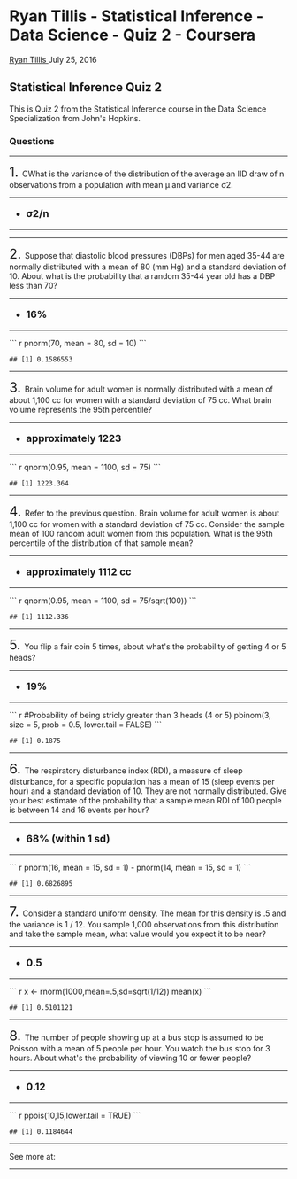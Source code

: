 Ryan Tillis - Statistical Inference - Data Science - Quiz 2 - Coursera
================
<a href="http://www.ryantillis.com"> Ryan Tillis </a>
July 25, 2016

Statistical Inference Quiz 2
----------------------------

This is Quiz 2 from the Statistical Inference course in the Data Science Specialization from John's Hopkins.

### Questions

<hr>
<font size="+2">1. </font> CWhat is the variance of the distribution of the average an IID draw of n observations from a population with mean μ and variance σ2.

<hr>
<font size="+1"> <b>

-   σ2/n

</b> </font>

<hr>
<hr>
<font size="+2">2. </font> Suppose that diastolic blood pressures (DBPs) for men aged 35-44 are normally distributed with a mean of 80 (mm Hg) and a standard deviation of 10. About what is the probability that a random 35-44 year old has a DBP less than 70?

<hr>
<font size="+1"> <b>

-   16%

</b> </font>

<hr>
``` r
pnorm(70, mean = 80, sd = 10)
```

    ## [1] 0.1586553

<hr>
<font size="+2">3. </font> Brain volume for adult women is normally distributed with a mean of about 1,100 cc for women with a standard deviation of 75 cc. What brain volume represents the 95th percentile?

<hr>
<font size="+1"> <b>

-   approximately 1223

</b> </font>

<hr>
``` r
qnorm(0.95, mean = 1100, sd = 75)
```

    ## [1] 1223.364

<hr>
<font size="+2">4. </font> Refer to the previous question. Brain volume for adult women is about 1,100 cc for women with a standard deviation of 75 cc. Consider the sample mean of 100 random adult women from this population. What is the 95th percentile of the distribution of that sample mean?

<hr>
<font size="+1"> <b>

-   approximately 1112 cc

</b> </font>

<hr>
``` r
qnorm(0.95, mean = 1100, sd = 75/sqrt(100))
```

    ## [1] 1112.336

<hr>
<font size="+2">5. </font> You flip a fair coin 5 times, about what's the probability of getting 4 or 5 heads?

<hr>
<font size="+1"> <b>

-   19%

</b> </font>

<hr>
``` r
#Probability of being stricly greater than 3 heads (4 or 5)
pbinom(3, size = 5, prob = 0.5, lower.tail = FALSE)
```

    ## [1] 0.1875

<hr>
<font size="+2">6. </font> The respiratory disturbance index (RDI), a measure of sleep disturbance, for a specific population has a mean of 15 (sleep events per hour) and a standard deviation of 10. They are not normally distributed. Give your best estimate of the probability that a sample mean RDI of 100 people is between 14 and 16 events per hour?

<hr>
<font size="+1"> <b>

-   68% (within 1 sd)

</b> </font>

<hr>
``` r
pnorm(16, mean = 15, sd = 1) - pnorm(14, mean = 15, sd = 1)
```

    ## [1] 0.6826895

<hr>
<font size="+2">7. </font> Consider a standard uniform density. The mean for this density is .5 and the variance is 1 / 12. You sample 1,000 observations from this distribution and take the sample mean, what value would you expect it to be near?

<hr>
<font size="+1"> <b>

-   0.5

</b> </font>

<hr>
``` r
x <- rnorm(1000,mean=.5,sd=sqrt(1/12))
mean(x)
```

    ## [1] 0.5101121

<hr>
<font size="+2">8. </font> The number of people showing up at a bus stop is assumed to be Poisson with a mean of 5 people per hour. You watch the bus stop for 3 hours. About what's the probability of viewing 10 or fewer people?

<hr>
<font size="+1"> <b>

-   0.12

</b> </font>

<hr>
``` r
ppois(10,15,lower.tail = TRUE)
```

    ## [1] 0.1184644

<hr>
See more at: <http://www.ryantillis.com/>

<hr>
